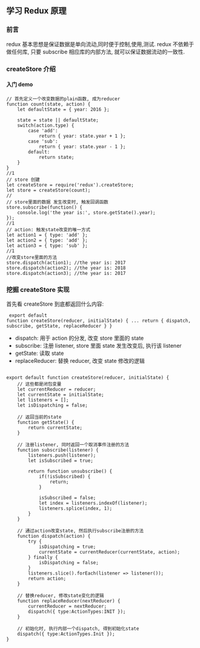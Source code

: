 ## 学习 Redux 原理

### 前言

redux 基本思想是保证数据是单向流动,同时便于控制,使用,测试.
redux 不依赖于做任何库, 只要 subscribe 相应库的内部方法, 就可以保证数据流动的一致性.

### createStore 介绍

#### 入门 demo

<pre><code>// 首先定义一个改变数据的plain函数, 成为reducer
function count(state, action) {
    let defaultState = { year: 2016 };

    state = state || defaultState;
    switch(action.type) {
        case 'add':
            return { year: state.year + 1 };
        case 'sub':
            return { year: state.year - 1 };
        default:
            return state;
    }
}
//1
// store 创建
let createStore = require('redux').createStore;
let store = createStore(count);
//
// store里面的数据 发生改变时, 触发回调函数
store.subscribe(function() {
    console.log('the year is:', store.getState().year);
});
//1
// action: 触发state改变的唯一方式
let action1 = { type: 'add' };
let action2 = { type: 'add' };
let action3 = { type: 'sub' };
//1
//改变store里面的方法
store.dispatch(action1); //the year is: 2017
store.dispatch(action2); //the year is: 2018
store.dispatch(action3); //the year is: 2017</code></pre>

### 挖掘 createStore 实现

首先看 createStore 到底都返回什么内容:<pre><code>
export default function createStore(reducer, initialState) {
...
return {
dispatch,
subscribe,
getState,
replaceReducer
}
}</code></pre>

* dispatch: 用于 action 的分发, 改变 store 里面的 state
* subscribe: 注册 listener, store 里面 state 发生改变后, 执行该 listener
* getState: 读取 state
* replaceReducer: 替换 reducer, 改变 state 修改的逻辑

<pre><code>
export default function createStore(reducer, initialState) {
    // 这些都是闭包变量
    let currentReducer = reducer;
    let currentState = initialState;
    let listeners = [];
    let isDispatching = false;

    // 返回当前的state
    function getState() {
        return currentState;
    }

    // 注册listener, 同时返回一个取消事件注册的方法
    function subscribe(listener) {
        listeners.push(listener);
        let isSubscribed = true;

        return function unsubscribe() {
            if(!isSubscribed) {
                return;
            }

            isSubscribed = false;
            let index = listeners.indexOf(listener);
            listeners.splice(index, 1);
        }
    }

    // 通过action改变state, 然后执行subscribe注册的方法
    function dispatch(action) {
        try {
            isDispatching = true;
            currentState = currentReducer(currentState, action);
        } finally {
            isDispatching = false;
        }
        listeners.slice().forEach(listener => listener());
        return action;
    }

    // 替换reducer, 修改state变化的逻辑
    function replaceReducer(nextReducer) {
        currentReducer = nextReducer;
        dispatch({ type:ActionTypes:INIT });
    }

    // 初始化时, 执行内部一个dispatch, 得到初始化state
    dispatch({ type:ActionTypes.Init });
}
</code></pre>
